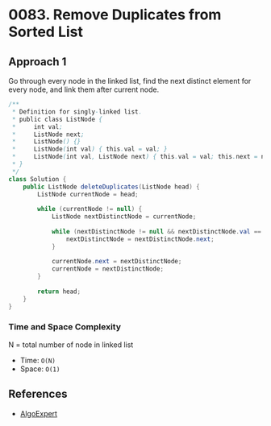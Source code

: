 # 0083. Remove Duplicates from Sorted List

## Approach 1
Go through every node in the linked list, find the next distinct element for every node, and link them after current node.

```Java
/**
 * Definition for singly-linked list.
 * public class ListNode {
 *     int val;
 *     ListNode next;
 *     ListNode() {}
 *     ListNode(int val) { this.val = val; }
 *     ListNode(int val, ListNode next) { this.val = val; this.next = next; }
 * }
 */
class Solution {
    public ListNode deleteDuplicates(ListNode head) {
        ListNode currentNode = head;
        
        while (currentNode != null) {
            ListNode nextDistinctNode = currentNode;
            
            while (nextDistinctNode != null && nextDistinctNode.val == currentNode.val) {
                nextDistinctNode = nextDistinctNode.next;
            }
            
            currentNode.next = nextDistinctNode;
            currentNode = nextDistinctNode;
        }
        
        return head;
    }
}
```

### Time and Space Complexity

N = total number of node in linked list
- Time: `O(N)`
- Space: `O(1)`

## References
- [AlgoExpert](https://www.algoexpert.io/questions/Remove%20Duplicates%20From%20Linked%20List)